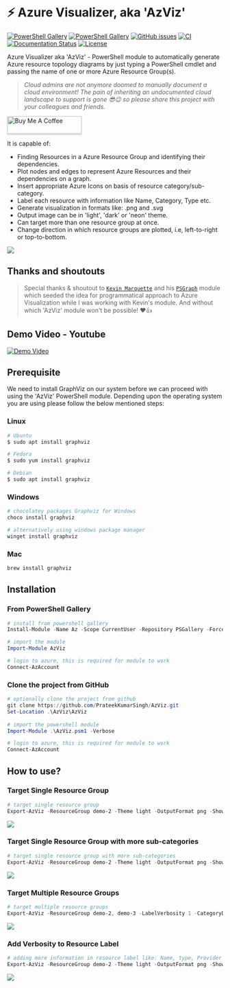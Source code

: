 # ⚡ Azure Visualizer, aka 'AzViz' 

[![PowerShell Gallery][psgallery-version-badge]][psgallery] [![PowerShell Gallery][psgallery-badge]][psgallery] [![GitHub issues][github-issues-badge]][github-issues] [![CI][github-action-ci-badge]][github-action-ci] [![Documentation Status][docs-badge]][docs] [![License][license-badge]][license]

[psgallery-version-badge]: https://img.shields.io/powershellgallery/v/AzViz.svg
[docs-badge]: https://readthedocs.org/projects/azviz/badge/?version=latest
[docs]: http://AzViz.readthedocs.io/en/latest/
[psgallery-badge]: https://img.shields.io/powershellgallery/dt/AzViz.svg
[psgallery]: https://www.powershellgallery.com/packages/AzViz
[license-badge]: https://img.shields.io/github/license/PrateekKumarSingh/AzViz.svg
[license]: https://www.powershellgallery.com/packages/AzViz
[github-issues-badge]: https://img.shields.io/github/issues/PrateekKumarSingh/AzViz.svg
[github-issues]: https://github.com/PrateekKumarSingh/AzViz/issues
[github-action-ci-badge]: https://github.com/PrateekKumarSingh/AzViz/actions/workflows/main.yml/badge.svg
[github-action-ci]: https://github.com/PrateekKumarSingh/AzViz/actions/workflows/main.yml

Azure Visualizer aka 'AzViz' - PowerShell module to automatically generate Azure resource topology diagrams by just typing a PowerShell cmdlet and passing the name of one or more Azure Resource Group(s).

> _Cloud admins are not anymore doomed to manually document a cloud environment! The pain of inheriting an undocumented cloud landscape to support is gone 😎😉 so please share this project with your colleagues and friends._

<a href="https://www.buymeacoffee.com/prateeksingh" target="_blank"><img src="https://www.buymeacoffee.com/assets/img/custom_images/orange_img.png" alt="Buy Me A Coffee" style="height: 41px !important;width: 174px !important;box-shadow: 0px 3px 2px 0px rgba(190, 190, 190, 0.5) !important;-webkit-box-shadow: 0px 3px 2px 0px rgba(190, 190, 190, 0.5) !important;" ></a>

It is capable of:
 * Finding Resources in a Azure Resource Group and identifying their dependencies.
 * Plot nodes and edges to represent Azure Resources and their dependencies on a graph.
 * Insert appropriate Azure Icons on basis of resource category/sub-category.
 * Label each resource with information like Name, Category, Type etc.
 * Generate visualization in formats like: .png and .svg
 * Output image can be in 'light', 'dark' or 'neon' theme.
 * Can target more than one resource group at once.
 * Change direction in which resource groups are plotted, i.e, left-to-right or top-to-bottom.
 
![](https://github.com/PrateekKumarSingh/AzViz/blob/master/img/themeneon.jpg)

## Thanks and shoutouts

> Special thanks & shoutout to [`Kevin Marquette`](https://twitter.com/KevinMarquette) and his [`PSGraph`](https://www.powershellgallery.com/packages/PSGraph/2.1.38.27) module which seeded the idea for programmatical approach to Azure Visualization while I was working with Kevin's module. And without which 'AzViz' module won't be possible! ♥👍

## Demo Video - Youtube

[![Demo Video](https://img.youtube.com/vi/7rsNGJ-QmEA/0.jpg)](https://www.youtube.com/watch?v=7rsNGJ-QmEA)

## Prerequisite

We need to install GraphViz on our system before we can proceed with using the 'AzViz' PowerShell module. Depending upon the operating system you are using please follow the below mentioned steps:
### Linux


```bash
# Ubuntu
$ sudo apt install graphviz

# Fedora
$ sudo yum install graphviz

# Debian
$ sudo apt install graphviz
```

### Windows

```PowerShell
# chocolatey packages Graphviz for Windows
choco install graphviz

# alternatively using windows package manager
winget install graphviz
```

### Mac

```PowerShell
brew install graphviz
```

## Installation 
### From PowerShell Gallery

```PowerShell
# install from powershell gallery
Install-Module -Name Az -Scope CurrentUser -Repository PSGallery -Force

# import the module
Import-Module AzViz

# login to azure, this is required for module to work
Connect-AzAccount
```

### Clone the project from GitHub

```PowerShell
# optionally clone the project from github
git clone https://github.com/PrateekKumarSingh/AzViz.git
Set-Location .\AzViz\AzViz
   
# import the powershell module
Import-Module .\AzViz.psm1 -Verbose

# login to azure, this is required for module to work
Connect-AzAccount
```

## How to use?

### Target Single Resource Group

```PowerShell
# target single resource group
Export-AzViz -ResourceGroup demo-2 -Theme light -OutputFormat png -Show
```
![](https://github.com/PrateekKumarSingh/AzViz/blob/master/img/SingleResourceGroup.png)
### Target Single Resource Group with more sub-categories

```PowerShell
# target single resource group with more sub-categories
Export-AzViz -ResourceGroup demo-2 -Theme light -OutputFormat png -Show -CategoryDepth 2
```
![](https://github.com/PrateekKumarSingh/AzViz/blob/master/img/SingleResourceGroupSubCategories.png)
### Target Multiple Resource Groups

```PowerShell
# target multiple resource groups
Export-AzViz -ResourceGroup demo-2, demo-3 -LabelVerbosity 1 -CategoryDepth 1 -Theme light -Show -OutputFormat png
```
![](https://github.com/PrateekKumarSingh/AzViz/blob/master/img/MultipleResourceGroups.png)
### Add Verbosity to Resource Label

```PowerShell
# adding more information in resource label like: Name, type, Provider etc
Export-AzViz -ResourceGroup demo-2 -Theme light -OutputFormat png -Show -LabelVerbosity 2
```
![](https://github.com/PrateekKumarSingh/AzViz/blob/master/img/LabelVerbosity.png)
